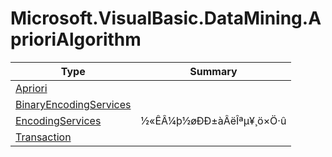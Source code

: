 ﻿
# Microsoft.VisualBasic.DataMining.AprioriAlgorithm

|Type|Summary|
|----|-------|
|[Apriori](./Apriori.md)||
|[BinaryEncodingServices](./BinaryEncodingServices.md)||
|[EncodingServices](./EncodingServices.md)|½«ÊÂ¼þ½øÐÐ±àÂëÎªµ¥¸ö×Ö·û|
|[Transaction](./Transaction.md)||

